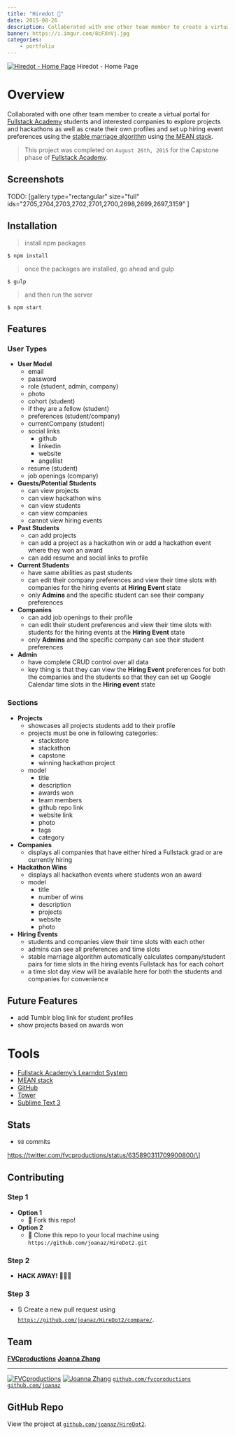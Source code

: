 ```yaml
---
title: "Hiredot 💼"
date: 2015-08-26
description: Collaborated with one other team member to create a virtual portal for Fullstack Academy students and interested companies to explore projects and hackathons as well as create their own profiles and set up hiring event preferences using the stable marriage algorithm using the MEAN stack.
banner: https://i.imgur.com/8cFXnVj.jpg
categories:
    - portfolio
---
```


[![Hiredot - Home
Page](https://fvcproductions.files.wordpress.com/2015/08/hiredot-latest.png)](https://fvcproductions.com/portfolio/hiredot/hiredot-latest/) Hiredot - Home Page

# Overview

Collaborated with one other team member to create a virtual portal for [Fullstack Academy](https://fullstackacademy.com "Fullstack Academy") students and interested companies to explore projects and hackathons as well as create their own profiles and set up hiring event preferences using the [stable marriage algorithm](https://www.wikiwand.com/en/Stable_marriage_problem "stable marriage algorithm") using [the MEAN stack](https://mean.io "MEAN stack").

> This project was completed on `August 26th, 2015` for the Capstone phase of [Fullstack Academy](https://fullstackacademy.com "Fullstack Academy").

## Screenshots

TODO: [gallery type="rectangular" size="full" ids="2705,2704,2703,2702,2701,2700,2698,2699,2697,3159" ]

## Installation

> install npm packages

    $ npm install

> once the packages are installed, go ahead and gulp

    $ gulp

> and then run the server

    $ npm start

## Features

### User Types

* **User Model**
  * email
  * password
  * role (student, admin, company)
  * photo
  * cohort (student)
  * if they are a fellow (student)
  * preferences (student/company)
  * currentCompany (student)
  * social links
    * github
    * linkedin
    * website
    * angellist
  * resume (student)
  * job openings (company)
* **Guests/Potential Students**
  * can view projects
  * can view hackathon wins
  * can view students
  * can view companies
  * cannot view hiring events
* **Past Students**
  * can add projects
  * can add a project as a hackathon win or add a hackathon event where they won an award
  * can add resume and social links to profile
* **Current Students**
  * have same abilities as past students
  * can edit their company preferences and view their time slots with companies for the hiring events at **Hiring Event** state
  * only **Admins** and the specific student can see their company preferences
* **Companies**
  * can add job openings to their profile
  * can edit their student preferences and view their time slots with students for the hiring events at the **Hiring Event** state
  * only **Admins** and the specific company can see their student preferences
* **Admin**
  * have complete CRUD control over all data
  * key thing is that they can view the **Hiring Event** preferences for both the companies and the students so that they can set up Google Calendar time slots in the **Hiring event** state

### Sections

* **Projects**
  * showcases all projects students add to their profile
  * projects must be one in following categories:
    * stackstore
    * stackathon
    * capstone
    * winning hackathon project
  * model
    * title
    * description
    * awards won
    * team members
    * github repo link
    * website link
    * photo
    * tags
    * category
* **Companies**
  * displays all companies that have either hired a Fullstack grad or are currently hiring
* **Hackathon Wins**
  * displays all hackathon events where students won an award
  * model
    * title
    * number of wins
    * description
    * projects
    * website
    * photo
* **Hiring Events**
  * students and companies view their time slots with each other
  * admins can see all preferences and time slots
  * stable marriage algorithm automatically calculates company/student pairs for time slots in the hiring events Fullstack has for each cohort
  * a time slot day view will be available here for both the students and companies for convenience

## Future Features

* add Tumblr blog link for student profiles
* show projects based on awards won

# Tools

* [Fullstack Academy’s Learndot System](https://learn.fullstackacademy.com "Fullstack Academy - Learndot")
* [MEAN stack](https://mean.io "MEAN stack")
* [GitHub](https://github.com "GitHub")
* [Tower](https://www.git-tower.com/ "Tower")
* [Sublime Text 3](https://www.sublimetext.com/3 "Sublime Text 3")

## Stats

* `98` commits

https://twitter.com/fvcproductions/status/635890311709900800/\]

## Contributing

### Step 1

* **Option 1**
  * 🍴 Fork this repo!
* **Option 2**
  * 👯 Clone this repo to your local machine using `https://github.com/joanaz/HireDot2.git`

### Step 2

* **HACK AWAY!** 🔨🔨🔨

### Step 3

* 🔃 Create a new pull request using [`https://github.com/joanaz/HireDot2/compare/`](https://github.com/joanaz/HireDot2/compare/).

## Team

[**FVCproductions**](https://fvcproductions.com) [**Joanna Zhang**](https://github.com/joanaz)

---

[![FVCproductions](https://avatars1.githubusercontent.com/u/4284691?v=3&s=200)](https://fvcproductions.com) [![Joanna Zhang](https://avatars1.githubusercontent.com/u/8575618?v=3&s=200)](https://github.com/joanaz) [`github.com/fvcproductions`](https://github.com/fvcproductions) [`github.com/joanaz`](https://github.com/joanaz)

## GitHub Repo

View the project at [`github.com/joanaz/HireDot2`](https://github.com/joanaz/HireDot2 "Hiredot").
